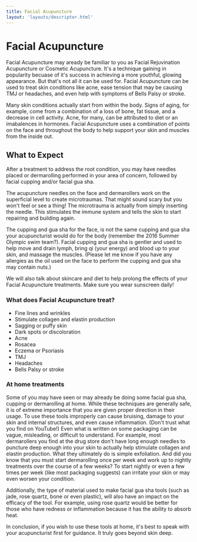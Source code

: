 ```yaml
---
title: Facial Acupuncture
layout: 'layouts/descriptor.html'
---
```


# Facial Acupuncture

Facial Acupuncture may aready be familiar to you as Facial Rejuvination Acupuncture or Cosmetic Acupuncture. It's a technique gaining in popularity becuase of it's success in achieving a more youthful, glowing appearance. But that's not all it can be used for. Facial Acupuncture can be used to treat skin conditions like acne, ease tension that may be causing TMJ or headaches, and even help with symptoms of Bells Palsy or stroke.

Many skin conditions actually start from within the body. Signs of aging, for example, come from a combination of a loss of bone, fat tissue, and a decrease in cell activity. Acne, for many, can be attributed to diet or an imabalences in hormones. Facial Acupuncture uses a combination of points on the face and throughout the body to help support your skin and muscles from the inside out.

## What to Expect

After a treatment to address the root condition, you may have needles placed or dermarolling performed in your area of concern, followed by facial cupping and/or facial gua sha.

The acupuncture needles on the face and dermarollers work on the superficial level to create microtraumas. That might sound scary but you won't feel or see a thing\! The microtrauma is actually from simply inserting the needle. This stimulates the immune system and tells the skin to start repairing and building again.

The cupping and gua sha for the face, is not the same cupping and gua sha your acupuncturist would do for the body (remember the 2016 Summer Olympic swim team?). Facial cupping and gua sha is gentler and used to help move and drain lymph, bring qi (your energy) and blood up to your skin, and massage the muscles. (Please let me know if you have any allergies as the oil used on the face to perform the cupping and gua sha may contain nuts.)

We will also talk about skincare and diet to help prolong the effects of your Facial Acupuncture treatments. Make sure you wear sunscreen daily\!

### What does Facial Acupuncture treat?

* Fine lines and wrinkles
* Stimulate collagen and elastin production
* Sagging or puffy skin
* Dark spots or discoloration
* Acne
* Rosacea
* Eczema or Psoriasis
* TMJ
* Headaches
* Bells Palsy or stroke

### At home treatments

Some of you may have seen or may already be doing some facial gua sha, cupping or dermarolling at home. While these techniques are generally safe, it is of extreme importance that you are given proper direction in their usage. To use these tools improperly can cause bruising, damage to your skin and internal structures, and even cause inflammation. (Don't trust what you find on YouTube\!) Even what is written on some packaging can be vague, misleading, or difficult to understand. For example, most dermarollers you find at the drug store don't have long enough needles to puncture deep enough into your skin to actually help stimulate collagen and elastin production. What they ultimately do is simple exfoliation. And did you know that you must start dermarolling once per week and work up to nightly treatments over the course of a few weeks? To start nightly or even a few times per week (like most packaging suggests) can irritate your skin or may even worsen your condition.

Additionally, the type of material used to make facial gua sha tools (such as jade, rose quartz, bone or even plastic), will also have an impact on the efficacy of the tool. For example, using rose quartz would be better for those who have redness or inflammation because it has the ability to absorb heat.

In conclusion, if you wish to use these tools at home, it's best to speak with your acupuncturist first for guidance. It truly goes beyond skin deep.

